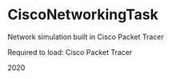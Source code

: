 # CiscoNetworkingTask
Network simulation built in Cisco Packet Tracer  

Required to load: Cisco Packet Tracer  

2020
